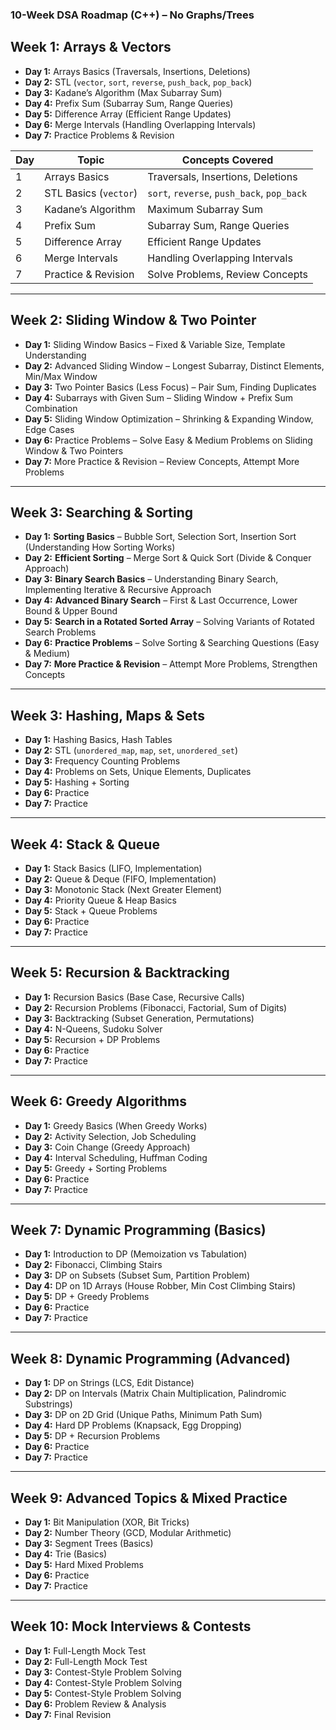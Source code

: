 ### **10-Week DSA Roadmap (C++) – No Graphs/Trees**  

## **Week 1: Arrays & Vectors**  
- **Day 1:** Arrays Basics (Traversals, Insertions, Deletions)  
- **Day 2:** STL (`vector`, `sort`, `reverse`, `push_back`, `pop_back`)  
- **Day 3:** Kadane’s Algorithm (Max Subarray Sum)  
- **Day 4:** Prefix Sum (Subarray Sum, Range Queries)  
- **Day 5:** Difference Array (Efficient Range Updates)  
- **Day 6:** Merge Intervals (Handling Overlapping Intervals)  
- **Day 7:** Practice Problems & Revision  

| Day  | Topic                                      | Concepts Covered |
|------|-------------------------------------------|------------------|
| 1    | Arrays Basics                            | Traversals, Insertions, Deletions |
| 2    | STL Basics (`vector`)                    | `sort`, `reverse`, `push_back`, `pop_back` |
| 3    | Kadane’s Algorithm                       | Maximum Subarray Sum |
| 4    | Prefix Sum                               | Subarray Sum, Range Queries |
| 5    | Difference Array                         | Efficient Range Updates |
| 6    | Merge Intervals                          | Handling Overlapping Intervals |
| 7    | Practice & Revision                     | Solve Problems, Review Concepts |

---

## **Week 2: Sliding Window & Two Pointer**  

- **Day 1:** Sliding Window Basics – Fixed & Variable Size, Template Understanding  
- **Day 2:** Advanced Sliding Window – Longest Subarray, Distinct Elements, Min/Max Window  
- **Day 3:** Two Pointer Basics (Less Focus) – Pair Sum, Finding Duplicates  
- **Day 4:** Subarrays with Given Sum – Sliding Window + Prefix Sum Combination  
- **Day 5:** Sliding Window Optimization – Shrinking & Expanding Window, Edge Cases  
- **Day 6:** Practice Problems – Solve Easy & Medium Problems on Sliding Window & Two Pointers  
- **Day 7:** More Practice & Revision – Review Concepts, Attempt More Problems  

---

## **Week 3: Searching & Sorting**  

- **Day 1:** **Sorting Basics** – Bubble Sort, Selection Sort, Insertion Sort (Understanding How Sorting Works)  
- **Day 2:** **Efficient Sorting** – Merge Sort & Quick Sort (Divide & Conquer Approach)  
- **Day 3:** **Binary Search Basics** – Understanding Binary Search, Implementing Iterative & Recursive Approach  
- **Day 4:** **Advanced Binary Search** – First & Last Occurrence, Lower Bound & Upper Bound  
- **Day 5:** **Search in a Rotated Sorted Array** – Solving Variants of Rotated Search Problems  
- **Day 6:** **Practice Problems** – Solve Sorting & Searching Questions (Easy & Medium)  
- **Day 7:** **More Practice & Revision** – Attempt More Problems, Strengthen Concepts  

---

## **Week 3: Hashing, Maps & Sets**  
- **Day 1:** Hashing Basics, Hash Tables  
- **Day 2:** STL (`unordered_map`, `map`, `set`, `unordered_set`)  
- **Day 3:** Frequency Counting Problems  
- **Day 4:** Problems on Sets, Unique Elements, Duplicates  
- **Day 5:** Hashing + Sorting  
- **Day 6:** Practice  
- **Day 7:** Practice  
---

## **Week 4: Stack & Queue**  
- **Day 1:** Stack Basics (LIFO, Implementation)  
- **Day 2:** Queue & Deque (FIFO, Implementation)  
- **Day 3:** Monotonic Stack (Next Greater Element)  
- **Day 4:** Priority Queue & Heap Basics  
- **Day 5:** Stack + Queue Problems  
- **Day 6:** Practice  
- **Day 7:** Practice  

---

## **Week 5: Recursion & Backtracking**  
- **Day 1:** Recursion Basics (Base Case, Recursive Calls)  
- **Day 2:** Recursion Problems (Fibonacci, Factorial, Sum of Digits)  
- **Day 3:** Backtracking (Subset Generation, Permutations)  
- **Day 4:** N-Queens, Sudoku Solver  
- **Day 5:** Recursion + DP Problems  
- **Day 6:** Practice  
- **Day 7:** Practice  

---

## **Week 6: Greedy Algorithms**  
- **Day 1:** Greedy Basics (When Greedy Works)  
- **Day 2:** Activity Selection, Job Scheduling  
- **Day 3:** Coin Change (Greedy Approach)  
- **Day 4:** Interval Scheduling, Huffman Coding  
- **Day 5:** Greedy + Sorting Problems  
- **Day 6:** Practice  
- **Day 7:** Practice  

---

## **Week 7: Dynamic Programming (Basics)**  
- **Day 1:** Introduction to DP (Memoization vs Tabulation)  
- **Day 2:** Fibonacci, Climbing Stairs  
- **Day 3:** DP on Subsets (Subset Sum, Partition Problem)  
- **Day 4:** DP on 1D Arrays (House Robber, Min Cost Climbing Stairs)  
- **Day 5:** DP + Greedy Problems  
- **Day 6:** Practice  
- **Day 7:** Practice  

---

## **Week 8: Dynamic Programming (Advanced)**  
- **Day 1:** DP on Strings (LCS, Edit Distance)  
- **Day 2:** DP on Intervals (Matrix Chain Multiplication, Palindromic Substrings)  
- **Day 3:** DP on 2D Grid (Unique Paths, Minimum Path Sum)  
- **Day 4:** Hard DP Problems (Knapsack, Egg Dropping)  
- **Day 5:** DP + Recursion Problems  
- **Day 6:** Practice  
- **Day 7:** Practice  

---

## **Week 9: Advanced Topics & Mixed Practice**  
- **Day 1:** Bit Manipulation (XOR, Bit Tricks)  
- **Day 2:** Number Theory (GCD, Modular Arithmetic)  
- **Day 3:** Segment Trees (Basics)  
- **Day 4:** Trie (Basics)  
- **Day 5:** Hard Mixed Problems  
- **Day 6:** Practice  
- **Day 7:** Practice  

---

## **Week 10: Mock Interviews & Contests**  
- **Day 1:** Full-Length Mock Test  
- **Day 2:** Full-Length Mock Test  
- **Day 3:** Contest-Style Problem Solving  
- **Day 4:** Contest-Style Problem Solving  
- **Day 5:** Contest-Style Problem Solving  
- **Day 6:** Problem Review & Analysis  
- **Day 7:** Final Revision  

